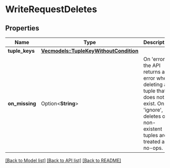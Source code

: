 # WriteRequestDeletes

## Properties

Name | Type | Description | Notes
------------ | ------------- | ------------- | -------------
**tuple_keys** | [**Vec<models::TupleKeyWithoutCondition>**](TupleKeyWithoutCondition.md) |  | 
**on_missing** | Option<**String**> | On 'error', the API returns an error when deleting a tuple that does not exist. On 'ignore', deletes of non-existent tuples are treated as no-ops. | [optional][default to Error]

[[Back to Model list]](../README.md#documentation-for-models) [[Back to API list]](../README.md#documentation-for-api-endpoints) [[Back to README]](../README.md)


